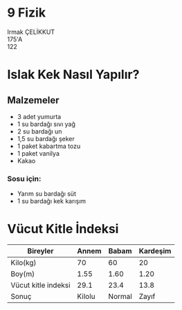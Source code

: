 # 9 Fizik
Irmak ÇELİKKUT  
175'A   
122
# Islak Kek Nasıl Yapılır?
## Malzemeler
+ 3 adet yumurta
+ 1 su bardağı sıvı yağ
+ 2 su bardağı un
+ 1,5 su bardağı şeker
+ 1 paket kabartma tozu
+ 1 paket vanilya
+ Kakao
### Sosu için:
+ Yarım su bardağı süt
+ 1 su bardağı kek karışım
# Vücut Kitle İndeksi
| Bireyler            | Annem  | Babam  | Kardeşim |
|---------------------|--------|--------|----------|
| Kilo(kg)            | 70     | 60     | 20       |
| Boy(m)              | 1.55   | 1.60   | 1.20     |
| Vücut kitle indeksi | 29.1   | 23.4   | 13.8     |
| Sonuç               | Kilolu | Normal | Zayıf    |
